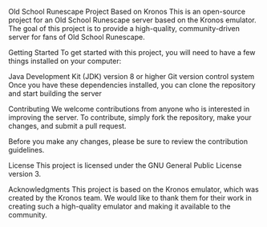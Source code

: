 Old School Runescape Project Based on Kronos
This is an open-source project for an Old School Runescape server based on the Kronos emulator. The goal of this project is to provide a high-quality, community-driven server for fans of Old School Runescape.

Getting Started
To get started with this project, you will need to have a few things installed on your computer:

Java Development Kit (JDK) version 8 or higher
Git version control system
Once you have these dependencies installed, you can clone the repository and start building the server

Contributing
We welcome contributions from anyone who is interested in improving the server. To contribute, simply fork the repository, make your changes, and submit a pull request.

Before you make any changes, please be sure to review the contribution guidelines.

License
This project is licensed under the GNU General Public License version 3.

Acknowledgments
This project is based on the Kronos emulator, which was created by the Kronos team. We would like to thank them for their work in creating such a high-quality emulator and making it available to the community.

